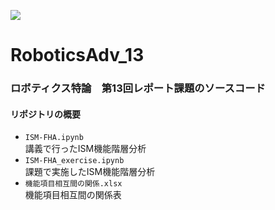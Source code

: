 ![](https://img.shields.io/badge/Python-3.11.3-blue)
# RoboticsAdv_13
 
### ロボティクス特論　第13回レポート課題のソースコード

#### リポジトリの概要
- `ISM-FHA.ipynb`  
講義で行ったISM機能階層分析
- `ISM-FHA_exercise.ipynb`  
課題で実施したISM機能階層分析
- `機能項目相互間の関係.xlsx`  
機能項目相互間の関係表